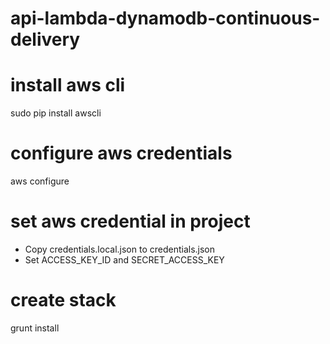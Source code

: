 # api-lambda-dynamodb-continuous-delivery


# install aws cli
sudo pip install awscli

# configure aws credentials
aws configure

# set aws credential in project
- Copy credentials.local.json to credentials.json
- Set ACCESS_KEY_ID and SECRET_ACCESS_KEY

# create stack
grunt install
